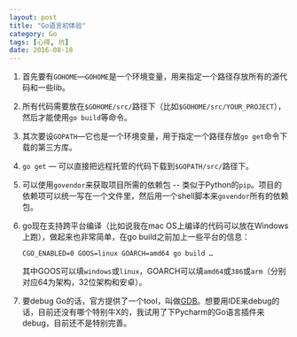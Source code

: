 ```yaml
---
layout: post
title: "Go语言初体验"
category: Go
tags: [心得, 坑]
date: 2016-08-18
---
```


1. 首先要有`GOHOME`—`GOHOME`是一个环境变量，用来指定一个路径存放所有的源代码和一些lib。

2. 所有代码需要放在`$GOHOME/src/`路径下（比如`$GOHOME/src/YOUR_PROJECT`），然后才能使用`go build`等命令。

3. 其次要设`GOPATH`—它也是一个环境变量，用于指定一个路径存放`go get`命令下载的第三方库。

4. `go get` — 可以直接把远程托管的代码下载到`$GOPATH/src/`路径下。

5. 可以使用`govendor`来获取项目所需的依赖包 -- 类似于Python的`pip`。项目的依赖项可以统一写在一个文件里，然后用一个shell脚本来`govendor`所有的依赖包。

6. go现在支持跨平台编译（比如说我在mac OS上编译的代码可以放在Windows上跑），做起来也非常简单，在go build之前加上一些平台的信息：

   ```
   CGO_ENABLED=0 GOOS=linux GOARCH=amd64 go build …
   ```

   其中GOOS可以填`windows`或`linux`，GOARCH可以填`amd64`或`386`或`arm`（分别对应64为架构，32位架构和安卓）。

7. 要debug Go的话，官方提供了一个tool，叫做[GDB](https://golang.org/doc/gdb)。想要用IDE来debug的话，目前还没有哪个特别牛X的，我试用了下Pycharm的Go语言插件来debug，目前还不是特别完善。


